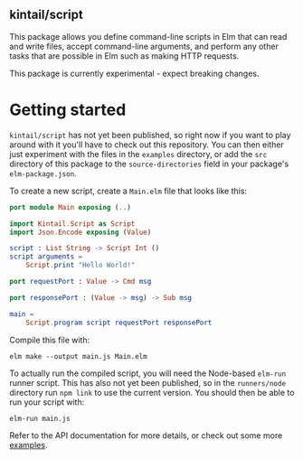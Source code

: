 ## kintail/script

This package allows you define command-line scripts in Elm that can read and
write files, accept command-line arguments, and perform any other tasks that are
possible in Elm such as making HTTP requests.

This package is currently experimental - expect breaking changes.

# Getting started

`kintail/script` has not yet been published, so right now if you want to play
around with it you'll have to check out this repository. You can then either
just experiment with the files in the `examples` directory, or add the `src`
directory of this package to the `source-directories` field in your package's
`elm-package.json`.

To create a new script, create a `Main.elm` file that looks like this:

```elm
port module Main exposing (..)

import Kintail.Script as Script
import Json.Encode exposing (Value)

script : List String -> Script Int ()
script arguments =
    Script.print "Hello World!"

port requestPort : Value -> Cmd msg

port responsePort : (Value -> msg) -> Sub msg

main =
    Script.program script requestPort responsePort
```

Compile this file with:

```
elm make --output main.js Main.elm
```

To actually run the compiled script, you will need the Node-based `elm-run`
runner script. This has also not yet been published, so in the `runners/node`
directory run `npm link` to use the current version. You should then be able to
run your script with:

```
elm-run main.js
```

Refer to the API documentation for more details, or check out some more
[examples](examples).
